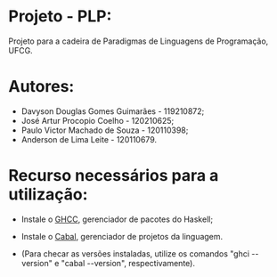 # Projeto - PLP:
 Projeto para a cadeira de Paradigmas de Linguagens de Programação, UFCG.

# Autores:
- Davyson Douglas Gomes Guimarães - 119210872;
- José Artur Procopio Coelho - 120210625;
- Paulo Victor Machado de Souza - 120110398;
- Anderson de Lima Leite - 120110679.

# Recurso necessários para a utilização:

- Instale o [GHCC](https://www.haskell.org/downloads/), gerenciador de pacotes do Haskell;

- Instale o [Cabal](https://cabal.readthedocs.io/en/3.6/), gerenciador de projetos da linguagem.

- (Para checar as versões instaladas, utilize os comandos "ghci --version" e "cabal --version", respectivamente).
